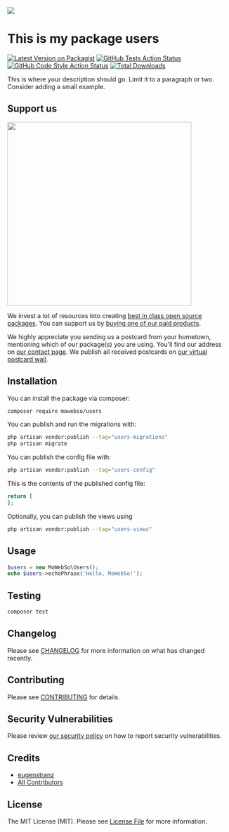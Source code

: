
[<img src="https://github-ads.s3.eu-central-1.amazonaws.com/support-ukraine.svg?t=1" />](https://supportukrainenow.org)

# This is my package users

[![Latest Version on Packagist](https://img.shields.io/packagist/v/mowebso/users.svg?style=flat-square)](https://packagist.org/packages/mowebso/users)
[![GitHub Tests Action Status](https://img.shields.io/github/workflow/status/mowebso/users/run-tests?label=tests)](https://github.com/mowebso/users/actions?query=workflow%3Arun-tests+branch%3Amain)
[![GitHub Code Style Action Status](https://img.shields.io/github/workflow/status/mowebso/users/Check%20&%20fix%20styling?label=code%20style)](https://github.com/mowebso/users/actions?query=workflow%3A"Check+%26+fix+styling"+branch%3Amain)
[![Total Downloads](https://img.shields.io/packagist/dt/mowebso/users.svg?style=flat-square)](https://packagist.org/packages/mowebso/users)

This is where your description should go. Limit it to a paragraph or two. Consider adding a small example.

## Support us

[<img src="https://github-ads.s3.eu-central-1.amazonaws.com/users.jpg?t=1" width="419px" />](https://spatie.be/github-ad-click/users)

We invest a lot of resources into creating [best in class open source packages](https://spatie.be/open-source). You can support us by [buying one of our paid products](https://spatie.be/open-source/support-us).

We highly appreciate you sending us a postcard from your hometown, mentioning which of our package(s) you are using. You'll find our address on [our contact page](https://spatie.be/about-us). We publish all received postcards on [our virtual postcard wall](https://spatie.be/open-source/postcards).

## Installation

You can install the package via composer:

```bash
composer require mowebso/users
```

You can publish and run the migrations with:

```bash
php artisan vendor:publish --tag="users-migrations"
php artisan migrate
```

You can publish the config file with:

```bash
php artisan vendor:publish --tag="users-config"
```

This is the contents of the published config file:

```php
return [
];
```

Optionally, you can publish the views using

```bash
php artisan vendor:publish --tag="users-views"
```

## Usage

```php
$users = new MoWebSo\Users();
echo $users->echoPhrase('Hello, MoWebSo!');
```

## Testing

```bash
composer test
```

## Changelog

Please see [CHANGELOG](CHANGELOG.md) for more information on what has changed recently.

## Contributing

Please see [CONTRIBUTING](https://github.com/spatie/.github/blob/main/CONTRIBUTING.md) for details.

## Security Vulnerabilities

Please review [our security policy](../../security/policy) on how to report security vulnerabilities.

## Credits

- [eugenstranz](https://github.com/mowebso)
- [All Contributors](../../contributors)

## License

The MIT License (MIT). Please see [License File](LICENSE.md) for more information.
